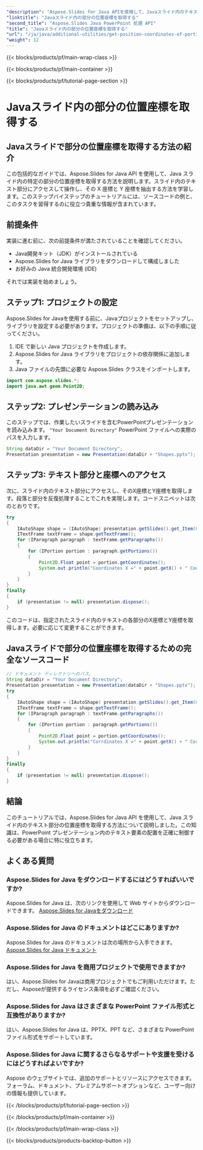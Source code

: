 ```yaml
---
"description": "Aspose.Slides for Java APIを使用して、Javaスライド内のテキスト部分の座標を取得する方法を学びます。PowerPointプレゼンテーション内のテキストの配置を正確に制御できます。"
"linktitle": "Javaスライド内の部分の位置座標を取得する"
"second_title": "Aspose.Slides Java PowerPoint 処理 API"
"title": "Javaスライド内の部分の位置座標を取得する"
"url": "/ja/java/additional-utilities/get-position-coordinates-of-portion-in-java-slides/"
"weight": 12
---
```


{{< blocks/products/pf/main-wrap-class >}}

{{< blocks/products/pf/main-container >}}

{{< blocks/products/pf/tutorial-page-section >}}

# Javaスライド内の部分の位置座標を取得する


## Javaスライドで部分の位置座標を取得する方法の紹介

この包括的なガイドでは、Aspose.Slides for Java API を使用して、Java スライド内の特定の部分の位置座標を取得する方法を説明します。スライド内のテキスト部分にアクセスして操作し、その X 座標と Y 座標を抽出する方法を学習します。このステップバイステップのチュートリアルには、ソースコードの例と、このタスクを習得するのに役立つ貴重な情報が含まれています。

## 前提条件

実装に進む前に、次の前提条件が満たされていることを確認してください。

- Java開発キット（JDK）がインストールされている
- Aspose.Slides for Java ライブラリをダウンロードして構成しました
- お好みの Java 統合開発環境 (IDE)

それでは実装を始めましょう。

## ステップ1: プロジェクトの設定

Aspose.Slides for Javaを使用する前に、Javaプロジェクトをセットアップし、ライブラリを設定する必要があります。プロジェクトの準備は、以下の手順に従ってください。

1. IDE で新しい Java プロジェクトを作成します。
2. Aspose.Slides for Java ライブラリをプロジェクトの依存関係に追加します。
3. Java ファイルの先頭に必要な Aspose.Slides クラスをインポートします。

```java
import com.aspose.slides.*;
import java.awt.geom.Point2D;
```

## ステップ2: プレゼンテーションの読み込み

このステップでは、作業したいスライドを含むPowerPointプレゼンテーションを読み込みます。 `"Your Document Directory"` PowerPoint ファイルへの実際のパスを入力します。

```java
String dataDir = "Your Document Directory";
Presentation presentation = new Presentation(dataDir + "Shapes.pptx");
```

## ステップ3: テキスト部分と座標へのアクセス

次に、スライド内のテキスト部分にアクセスし、そのX座標とY座標を取得します。段落と部分を反復処理することでこれを実現します。コードスニペットは次のとおりです。

```java
try
{
    IAutoShape shape = (IAutoShape) presentation.getSlides().get_Item(0).getShapes().get_Item(0);
    ITextFrame textFrame = shape.getTextFrame();
    for (IParagraph paragraph : textFrame.getParagraphs())
    {
        for (IPortion portion : paragraph.getPortions())
        {
            Point2D.Float point = portion.getCoordinates();
            System.out.println("Coordinates X =" + point.getX() + " Coordinates Y =" + point.getY());
        }
    }
}
finally
{
    if (presentation != null) presentation.dispose();
}
```

このコードは、指定されたスライド内のテキストの各部分のX座標とY座標を取得します。必要に応じて変更することができます。

## Javaスライドで部分の位置座標を取得するための完全なソースコード

```java
// ドキュメント ディレクトリへのパス。
String dataDir = "Your Document Directory";
Presentation presentation = new Presentation(dataDir + "Shapes.pptx");
try
{
	IAutoShape shape = (IAutoShape) presentation.getSlides().get_Item(0).getShapes().get_Item(0);
	ITextFrame textFrame = shape.getTextFrame();
	for (IParagraph paragraph : textFrame.getParagraphs())
	{
		for (IPortion portion : paragraph.getPortions())
		{
			Point2D.Float point = portion.getCoordinates();
			System.out.println("Corrdinates X =" + point.getX() + " Corrdinates Y =" + point.getY());
		}
	}
}
finally
{
	if (presentation != null) presentation.dispose();
}
```

## 結論

このチュートリアルでは、Aspose.Slides for Java API を使用して、Java スライド内のテキスト部分の位置座標を取得する方法について説明しました。この知識は、PowerPoint プレゼンテーション内のテキスト要素の配置を正確に制御する必要がある場合に特に役立ちます。

## よくある質問

### Aspose.Slides for Java をダウンロードするにはどうすればいいですか?

Aspose.Slides for Java は、次のリンクを使用して Web サイトからダウンロードできます。 [Aspose.Slides for Javaをダウンロード](https://releases.aspose.com/slides/java/)

### Aspose.Slides for Java のドキュメントはどこにありますか?

Aspose.Slides for Java のドキュメントは次の場所から入手できます。 [Aspose.Slides for Java ドキュメント](https://reference.aspose.com/slides/java/)

### Aspose.Slides for Java を商用プロジェクトで使用できますか?

はい、Aspose.Slides for Javaは商用プロジェクトでもご利用いただけます。ただし、Asposeが提供するライセンス条項を必ずご確認ください。

### Aspose.Slides for Java はさまざまな PowerPoint ファイル形式と互換性がありますか?

はい、Aspose.Slides for Java は、PPTX、PPT など、さまざまな PowerPoint ファイル形式をサポートしています。

### Aspose.Slides for Java に関するさらなるサポートや支援を受けるにはどうすればよいですか?

Aspose のウェブサイトでは、追加のサポートとリソースにアクセスできます。フォーラム、ドキュメント、プレミアムサポートオプションなど、ユーザー向けの情報も提供しています。

{{< /blocks/products/pf/tutorial-page-section >}}

{{< /blocks/products/pf/main-container >}}

{{< /blocks/products/pf/main-wrap-class >}}

{{< blocks/products/products-backtop-button >}}